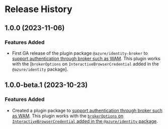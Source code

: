 # Release History

## 1.0.0 (2023-11-06)

### Features Added
- First GA release of the plugin package `@azure/identity-broker` to [support authentication through broker such as WAM](https://learn.microsoft.com/azure/active-directory/develop/scenario-desktop-acquire-token-wam). This plugin works with the [`brokerOptions` on `InteractiveBrowserCredential` added in the `@azure/identity` package].

## 1.0.0-beta.1 (2023-10-23)

### Features Added
- Created a plugin package to [support authentication through broker such as WAM](https://learn.microsoft.com/azure/active-directory/develop/scenario-desktop-acquire-token-wam). This plugin works with the [`brokerOptions` on `InteractiveBrowserCredential` added in the `@azure/identity` package](https://github.com/Azure/azure-sdk-for-js/pull/26091).
